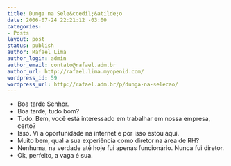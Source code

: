 ```yaml
---
title: Dunga na Sele&ccedil;&atilde;o
date: 2006-07-24 22:21:12 -03:00
categories:
- Posts
layout: post
status: publish
author: Rafael Lima
author_login: admin
author_email: contato@rafael.adm.br
author_url: http://rafael.lima.myopenid.com/
wordpress_id: 59
wordpress_url: http://rafael.adm.br/p/dunga-na-selecao/
---
```


- Boa tarde Senhor.
- Boa tarde, tudo bom?
- Tudo. Bem, voc&ecirc; est&aacute; interessado em trabalhar em nossa empresa, certo?
- Isso. Vi a oportunidade na internet e por isso estou aqui.
- Muito bem, qual a sua experi&ecirc;ncia como diretor na &aacute;rea de RH?
- Nenhuma, na verdade at&eacute; hoje fui apenas funcion&aacute;rio. Nunca fui diretor.
- Ok, perfeito, a vaga &eacute; sua.
